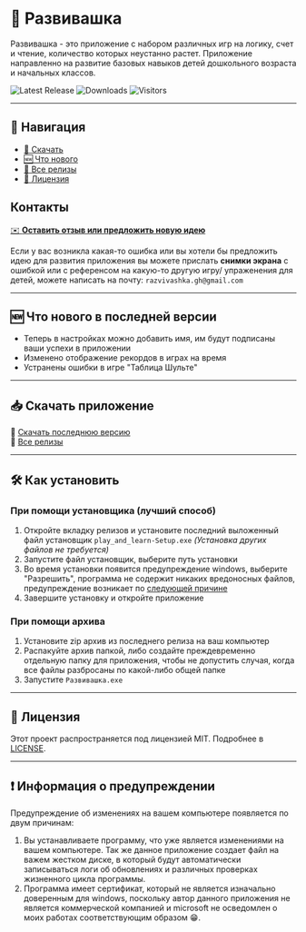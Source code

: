 # 🚀 Развивашка

Развивашка - это приложение с набором различных игр на логику, счет и чтение, количество которых неустанно растет. Приложение направленно на развитие базовых навыков детей дошкольного возраста и начальных классов.

![Latest Release](https://img.shields.io/github/v/release/Impirs/Razvivashka)
![Downloads](https://img.shields.io/github/downloads/Impirs/Razvivashka/total)
![Visitors](https://visitor-badge.glitch.me/badge?page_id=Impirs.Razvivashka)

---

## 📌 Навигация

- [🔽 Скачать](#-скачать-приложение)
- [🆕 Что нового](#-что-нового-в-последней-версии)
- [📂 Все релизы](https://github.com/username/repo/releases)
- [📄 Лицензия](#-лицензия)

## Контакты

[✉️ **Оставить отзыв или предложить новую идею**](https://forms.gle/hQ3Fo3BozxDgZqeM6)

Если у вас возникла какая-то ошибка или вы хотели бы предложить идею для развития приложения вы можете прислать **снимки экрана** с ошибкой или с референсом на какую-то другую игру/ упраженения для детей, можете написать на почту: `razvivashka.gh@gmail.com`

---

## 🆕 Что нового в последней версии

- Теперь в настройках можно добавить имя, им будут подписаны ваши успехи в приложении
- Изменено отображение рекордов в играх на время
- Устранены ошибки в игре "Таблица Шульте"

---

## 📥 Скачать приложение

🔽 [Скачать последнюю версию](https://github.com/Impirs/Razvivashka/releases/latest)  
📂 [Все релизы](https://github.com/Impirs/Razvivashka/releases)

---

## 🛠️ Как установить

### При помощи установщика (лучший способ)

1. Откройте вкладку релизов и установите последний выложенный файл установщик `play_and_learn-Setup.exe` *(Установка других файлов не требуется)*
2. Запустите файл установщик, выберите путь установки
3. Во время установки появится предупреждение windows, выберите "Разрешить", программа не содержит никаких вредоносных файлов, предупреждение возникает по [следующей причине](#️-информация-о-предупреждении)
4. Завершите установку и откройте приложение

### При помощи архива

1. Установите zip архив из последнего релиза на ваш компьютер
2. Распакуйте архив папкой, либо создайте преждевременно отдельную папку для приложения, чтобы не допустить случая, когда все файлы разбросаны по какой-либо общей папке
3. Запустите `Развивашка.exe`

---

## 📄 Лицензия

Этот проект распространяется под лицензией MIT. Подробнее в [LICENSE](./LICENSE).

---

## ❗️ Информация о предупреждении

Предупреждение об изменениях на вашем компьютере появляется по двум причинам:

1. Вы устанавливаете программу, что уже является изменениями на вашем компьютере. Так же данное приложение создает файл на важем жестком диске, в который будут автоматически записываться логи об обновлениях и различных проверках жизненного цикла программы.
2. Программа имеет сертификат, который не является изначально доверенным для windows, поскольку автор данного приложения не является коммерческой компанией и microsoft не осведомлен о моих работах соответствующим образом 😁.
